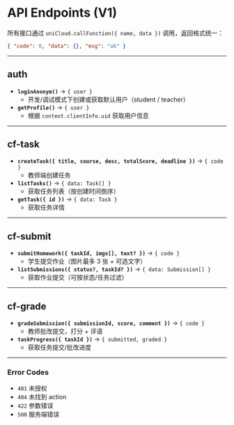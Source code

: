 # API Endpoints (V1)

所有接口通过 `uniCloud.callFunction({ name, data })` 调用，返回格式统一：
```json
{ "code": 0, "data": {}, "msg": "ok" }
```

---

## auth
- **`loginAnonym()`** → `{ user }`  
  - 开发/调试模式下创建或获取默认用户（student / teacher）  
- **`getProfile()`** → `{ user }`  
  - 根据 `context.clientInfo.uid` 获取用户信息

---

## cf-task
- **`createTask({ title, course, desc, totalScore, deadline })`** → `{ code }`  
  - 教师端创建任务  
- **`listTasks()`** → `{ data: Task[] }`  
  - 获取任务列表（按创建时间倒序）  
- **`getTask({ id })`** → `{ data: Task }`  
  - 获取任务详情  

---

## cf-submit
- **`submitHomework({ taskId, imgs[], text? })`** → `{ code }`  
  - 学生提交作业（图片最多 3 张 + 可选文字）  
- **`listSubmissions({ status?, taskId? })`** → `{ data: Submission[] }`  
  - 获取作业提交（可按状态/任务过滤）  

---

## cf-grade
- **`gradeSubmission({ submissionId, score, comment })`** → `{ code }`  
  - 教师批改提交，打分 + 评语  
- **`taskProgress({ taskId })`** → `{ submitted, graded }`  
  - 获取任务提交/批改进度  

---

### Error Codes
- `401` 未授权  
- `404` 未找到 action  
- `422` 参数错误  
- `500` 服务端错误  
